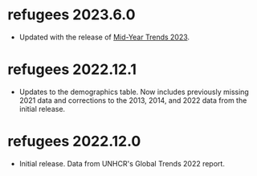 # refugees 2023.6.0

* Updated with the release of [Mid-Year Trends 2023](https://www.unhcr.org/mid-year-trends-report-2023).

# refugees 2022.12.1

* Updates to the demographics table. Now includes previously missing 2021 data and corrections to the 2013, 2014, and 2022 data from the initial release.

# refugees 2022.12.0

* Initial release. Data from UNHCR's Global Trends 2022 report.
